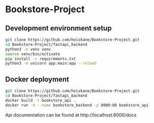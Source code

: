 # Bookstore-Project

## Development environment setup 
```bash
git clone https://github.com/heiskane/Bookstore-Project.git
cd Bookstore-Project/fastapi_backend
python3 -m venv venv
source venv/bin/activate
pip install -r requirements.txt
python3 -m uvicorn app.main:app --reload
```

## Docker deployment
```bash
git clone https://github.com/heiskane/Bookstore-Project.git
cd Bookstore-Project/fastapi_backend
docker build -t bookstore_api .
docker run -d --name bookstore_backend -p 8000:80 bookstore_api
```


Api documentation can be found at http://localhost:8000/docs
